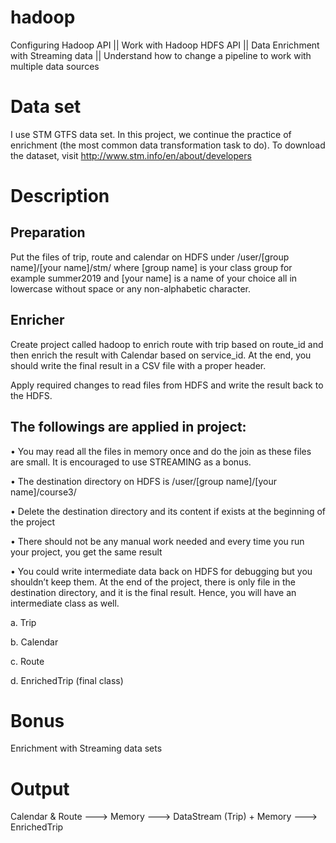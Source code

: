 # hadoop
Configuring Hadoop API  ||  Work with Hadoop HDFS API  ||  Data Enrichment with Streaming data  ||  Understand how to change a pipeline to work with multiple data sources

# Data set

I use STM GTFS data set. In this project, we continue the practice of enrichment (the most common data transformation task to do). To download the dataset, visit http://www.stm.info/en/about/developers

# Description 

## Preparation

Put the files of trip, route and calendar on HDFS under /user/[group name]/[your name]/stm/ where [group name] is your class group for example summer2019 and [your name] is a name of your choice all in lowercase without space or any non-alphabetic character.

## Enricher

Create project called hadoop to enrich route with trip based on route_id and then enrich the result with Calendar based on service_id. At the end, you should write the final result in a CSV file with a proper header.

Apply required changes to read files from HDFS and write the result back to the HDFS. 

## The followings are applied in project:

•	You may read all the files in memory once and do the join as these files are small. It is encouraged to use STREAMING as a bonus.

•	The destination directory on HDFS is /user/[group name]/[your name]/course3/

•	Delete the destination directory and its content if exists at the beginning of the project

•	There should not be any manual work needed and every time you run your project, you get the same result

•	You could write intermediate data back on HDFS for debugging but you shouldn’t keep them. At the end of the project, there is only file in the destination directory, and it is the final result. Hence, you will have an intermediate class as well.

a.	Trip

b.	Calendar

c.	Route

d.	EnrichedTrip (final class)

# Bonus
Enrichment with Streaming data sets

# Output 
Calendar & Route ---> Memory ---> DataStream (Trip) + Memory ---> EnrichedTrip

